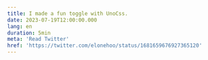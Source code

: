 ```yaml
---
title: I made a fun toggle with UnoCss.
date: 2023-07-19T12:00:00.000
lang: en
duration: 5min
meta: 'Read Twitter'
href: 'https://twitter.com/elonehoo/status/1681659676927365120'
---
```



